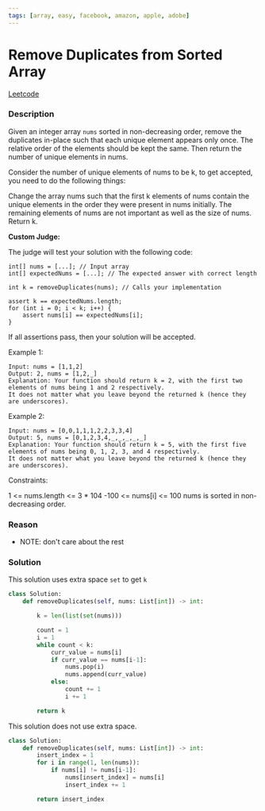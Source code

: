 ```yaml
---
tags: [array, easy, facebook, amazon, apple, adobe]
---
```


# Remove Duplicates from Sorted Array

[Leetcode](https://leetcode.com/problems/remove-duplicates-from-sorted-array/description/)

### Description

Given an integer array `nums` sorted in non-decreasing order, remove the duplicates in-place such that each unique element appears only once. The relative order of the elements should be kept the same. Then return the number of unique elements in nums.

Consider the number of unique elements of nums to be k, to get accepted, you need to do the following things:

Change the array nums such that the first k elements of nums contain the unique elements in the order they were present in nums initially. The remaining elements of nums are not important as well as the size of nums.
Return k.

**Custom Judge:**

The judge will test your solution with the following code:

```
int[] nums = [...]; // Input array
int[] expectedNums = [...]; // The expected answer with correct length

int k = removeDuplicates(nums); // Calls your implementation

assert k == expectedNums.length;
for (int i = 0; i < k; i++) {
    assert nums[i] == expectedNums[i];
}
```

If all assertions pass, then your solution will be accepted.

Example 1:

```
Input: nums = [1,1,2]
Output: 2, nums = [1,2,_]
Explanation: Your function should return k = 2, with the first two elements of nums being 1 and 2 respectively.
It does not matter what you leave beyond the returned k (hence they are underscores).
```

Example 2:

```
Input: nums = [0,0,1,1,1,2,2,3,3,4]
Output: 5, nums = [0,1,2,3,4,_,_,_,_,_]
Explanation: Your function should return k = 5, with the first five elements of nums being 0, 1, 2, 3, and 4 respectively.
It does not matter what you leave beyond the returned k (hence they are underscores).
```

Constraints:

1 <= nums.length <= 3 \* 104
-100 <= nums[i] <= 100
nums is sorted in non-decreasing order.

### Reason

- NOTE: don't care about the rest

### Solution

This solution uses extra space `set` to get `k`

```python
class Solution:
    def removeDuplicates(self, nums: List[int]) -> int:

        k = len(list(set(nums)))

        count = 1
        i = 1
        while count < k:
            curr_value = nums[i]
            if curr_value == nums[i-1]:
                nums.pop(i)
                nums.append(curr_value)
            else:
                count += 1
                i += 1

        return k
```

This solution does not use extra space.

```python
class Solution:
    def removeDuplicates(self, nums: List[int]) -> int:
        insert_index = 1
        for i in range(1, len(nums)):
            if nums[i] != nums[i-1]:
                nums[insert_index] = nums[i]
                insert_index += 1

        return insert_index
```
